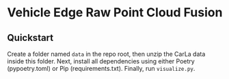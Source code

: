 # Vehicle Edge Raw Point Cloud Fusion

## Quickstart
Create a folder named `data` in the repo root, then unzip the CarLa data inside this folder.
Next, install all dependencies using either Poetry (pypoetry.toml) or Pip (requirements.txt).
Finally, run `visualize.py`.
